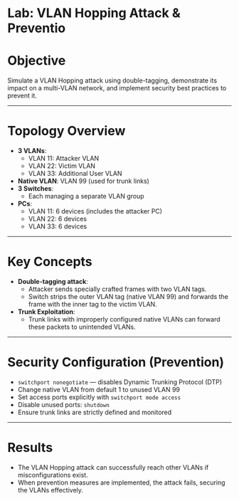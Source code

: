 # Lab: VLAN Hopping Attack & Preventio

# Objective
Simulate a VLAN Hopping attack using double-tagging, demonstrate its impact on a multi-VLAN network, and implement security best practices to prevent it.

---

# Topology Overview
- **3 VLANs**:
  - VLAN 11: Attacker VLAN
  - VLAN 22: Victim VLAN
  - VLAN 33: Additional User VLAN
- **Native VLAN**: VLAN 99 (used for trunk links)
- **3 Switches**:
  - Each managing a separate VLAN group
- **PCs**:
  - VLAN 11: 6 devices (includes the attacker PC)
  - VLAN 22: 6 devices
  - VLAN 33: 6 devices

---

# Key Concepts
- **Double-tagging attack**:
  - Attacker sends specially crafted frames with two VLAN tags.
  - Switch strips the outer VLAN tag (native VLAN 99) and forwards the frame with the inner tag to the victim VLAN.
- **Trunk Exploitation**:
  - Trunk links with improperly configured native VLANs can forward these packets to unintended VLANs.

---

# Security Configuration (Prevention)
- `switchport nonegotiate` — disables Dynamic Trunking Protocol (DTP)
- Change native VLAN from default 1 to unused VLAN 99
- Set access ports explicitly with `switchport mode access`
- Disable unused ports: `shutdown`
- Ensure trunk links are strictly defined and monitored

---

# Results
- The VLAN Hopping attack can successfully reach other VLANs if misconfigurations exist.
- When prevention measures are implemented, the attack fails, securing the VLANs effectively.
